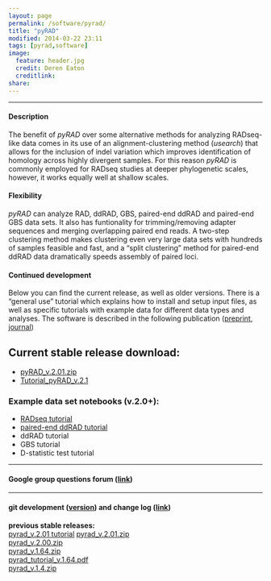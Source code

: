 ```yaml
---
layout: page
permalink: /software/pyrad/
title: "pyRAD"
modified: 2014-03-22 23:11
tags: [pyrad,software]
image:
  feature: header.jpg
  credit: Deren Eaton
  creditlink: 
share: 
---
```


---------------------   

#### Description

The benefit of _pyRAD_ over some alternative methods for analyzing RADseq-like data comes in its use of an alignment-clustering method (_usearch_) that allows for the inclusion of indel variation which improves identification of homology across highly divergent samples. For this reason _pyRAD_ is commonly employed for RADseq studies at deeper phylogenetic scales, however, it works equally well at shallow scales.  

#### Flexibility

_pyRAD_ can analyze RAD, ddRAD, GBS, paired-end ddRAD and paired-end GBS data sets. It also has funtionality for trimming/removing adapter sequences and merging overlapping paired end reads. A two-step clustering method makes clustering even very large data sets with hundreds of samples feasible and fast, and a “split clustering” method for paired-end ddRAD data dramatically speeds assembly of paired loci.  

#### Continued development
Below you can find the current release, as well as older versions. There is a “general use” tutorial which explains how to install and setup input files, as well as specific tutorials with example data for different data types and analyses. The software is described in the following publication ([preprint](http://biorxiv.org/content/early/2013/12/03/001081), [journal](http://bioinformatics.oxfordjournals.org/content/early/2014/03/20/bioinformatics.btu121 ))  

## Current stable release download:  

+  [pyRAD_v.2.01.zip](/downloads/pyrad_v.2.01.zip)
+  [Tutorial_pyRAD_v.2.1](/tutorial/pyrad_v.2.1/)

### Example data set notebooks (v.2.0+):  
+  [RADseq tutorial](http://nbviewer.ipython.org/gist/dereneaton/1f661bfb205b644086cc)  
+  [paired-end ddRAD tutorial](http://nbviewer.ipython.org/gist/dereneaton/c18bff4ba8bf532ec14b)  
+  ddRAD tutorial
+  GBS tutorial
+  D-statistic test tutorial

--------------------------  

#### Google group questions forum ([link](https://groups.google.com/forum/#!forum/pyrad-users))

---------------------------  

#### git development ([version](https://code.google.com/p/pyrad/)) and change log ([link](https://code.google.com/p/pyrad/source/list))

__previous stable releases:__    
[pyrad_v.2.01 tutorial](http://nbviewer.ipython.org/gist/dereneaton/af9548ea0e94bff99aa0)
[pyrad_v.2.01.zip](/downloads/pyrad_v.2.01.zip)  
[pyrad_v.2.00.zip](/downloads/pyrad_v.2.0.zip)  
[pyrad_v.1.64.zip](/downloads/pyrad_v.1.64.zip)  
[pyrad_tutorial_v.1.64.pdf](/downloads/pyrad_v.1.64.pdf)  
[pyrad_v.1.4.zip](/downloads/pyrad_v.1.4.zip)  
